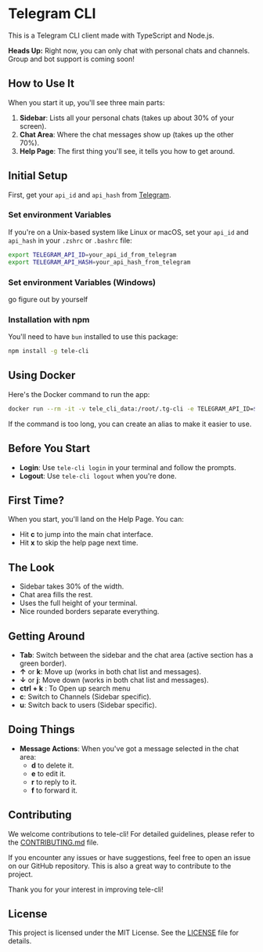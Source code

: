 # Telegram CLI

This is a Telegram CLI client made with TypeScript and Node.js.

**Heads Up:** Right now, you can only chat with personal chats and channels. Group and bot support is coming soon!

## How to Use It

When you start it up, you'll see three main parts:

1.  **Sidebar**: Lists all your personal chats (takes up about 30% of your screen).
2.  **Chat Area**: Where the chat messages show up (takes up the other 70%).
3.  **Help Page**: The first thing you'll see, it tells you how to get around.

## Initial Setup

First, get your `api_id` and `api_hash` from [Telegram](https://my.telegram.org/apps).

### Set environment Variables
If you're on a Unix-based system like Linux or macOS, set your `api_id` and `api_hash` in your `.zshrc` or `.bashrc` file:

```bash
export TELEGRAM_API_ID=your_api_id_from_telegram
export TELEGRAM_API_HASH=your_api_hash_from_telegram
```
###  Set environment Variables (Windows)
 go figure out by yourself

### Installation with npm

You'll need to have `bun` installed to use this package:

```bash
npm install -g tele-cli
```

## Using Docker

Here's the Docker command to run the app:

```bash
docker run --rm -it -v tele_cli_data:/root/.tg-cli -e TELEGRAM_API_ID=$TELEGRAM_API_ID -e TELEGRAM_API_HASH=$TELEGRAM_API_HASH kumneger/tele-cli:latest
```

If the command is too long, you can create an alias to make it easier to use.

## Before You Start

- **Login**: Use `tele-cli login` in your terminal and follow the prompts.
- **Logout**: Use `tele-cli logout` when you're done.

## First Time?

When you start, you'll land on the Help Page. You can:

- Hit **c** to jump into the main chat interface.
- Hit **x** to skip the help page next time.

## The Look

- Sidebar takes 30% of the width.
- Chat area fills the rest.
- Uses the full height of your terminal.
- Nice rounded borders separate everything.

## Getting Around

- **Tab**: Switch between the sidebar and the chat area (active section has a green border).
- **↑** or **k**: Move up (works in both chat list and messages).
- **↓** or **j**: Move down (works in both chat list and messages).
- **ctrl + k**  : To Open up search menu
- **c**: Switch to Channels (Sidebar specific).
- **u**: Switch back to users (Sidebar specific).

## Doing Things

- **Message Actions**: When you've got a message selected in the chat area:
  - **d** to delete it.
  - **e** to edit it.
  - **r** to reply to it.
  - **f** to forward it.

## Contributing

We welcome contributions to tele-cli! For detailed guidelines, please refer to the [CONTRIBUTING.md](CONTRIBUTING.md) file.

If you encounter any issues or have suggestions, feel free to open an issue on our GitHub repository. This is also a great way to contribute to the project.

Thank you for your interest in improving tele-cli!


## License

This project is licensed under the MIT License. See the [LICENSE](LICENSE) file for details.

